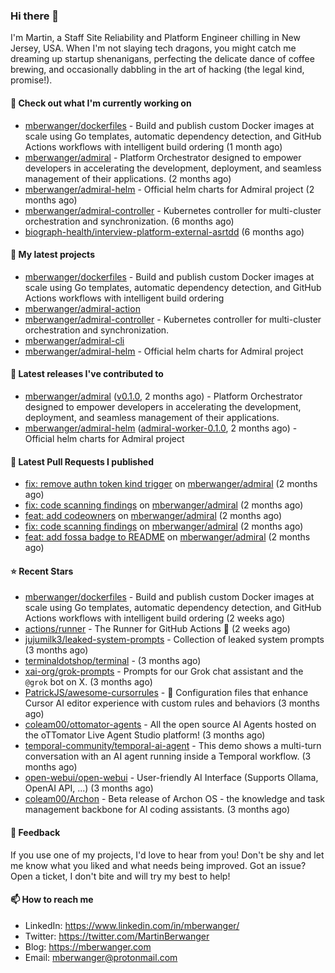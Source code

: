 ### Hi there 👋

I'm Martin, a Staff Site Reliability and Platform Engineer chilling in New Jersey, USA. When I'm not slaying tech dragons, you might catch me dreaming up startup shenanigans, perfecting the delicate dance of coffee brewing, and occasionally dabbling in the art of hacking (the legal kind, promise!). 

#### 👷 Check out what I'm currently working on

- [mberwanger/dockerfiles](https://github.com/mberwanger/dockerfiles) - Build and publish custom Docker images at scale using Go templates, automatic dependency detection, and GitHub Actions workflows with intelligent build ordering (1 month ago)
- [mberwanger/admiral](https://github.com/mberwanger/admiral) - Platform Orchestrator designed to empower developers in accelerating the development, deployment, and seamless management of their applications. (2 months ago)
- [mberwanger/admiral-helm](https://github.com/mberwanger/admiral-helm) - Official helm charts for Admiral project (2 months ago)
- [mberwanger/admiral-controller](https://github.com/mberwanger/admiral-controller) - Kubernetes controller for multi-cluster orchestration and synchronization. (6 months ago)
- [biograph-health/interview-platform-external-asrtdd](https://github.com/biograph-health/interview-platform-external-asrtdd) (6 months ago)

#### 🌱 My latest projects

- [mberwanger/dockerfiles](https://github.com/mberwanger/dockerfiles) - Build and publish custom Docker images at scale using Go templates, automatic dependency detection, and GitHub Actions workflows with intelligent build ordering
- [mberwanger/admiral-action](https://github.com/mberwanger/admiral-action)
- [mberwanger/admiral-controller](https://github.com/mberwanger/admiral-controller) - Kubernetes controller for multi-cluster orchestration and synchronization.
- [mberwanger/admiral-cli](https://github.com/mberwanger/admiral-cli)
- [mberwanger/admiral-helm](https://github.com/mberwanger/admiral-helm) - Official helm charts for Admiral project

#### 🔭 Latest releases I've contributed to

- [mberwanger/admiral](https://github.com/mberwanger/admiral) ([v0.1.0](https://github.com/mberwanger/admiral/releases/tag/v0.1.0), 2 months ago) - Platform Orchestrator designed to empower developers in accelerating the development, deployment, and seamless management of their applications.
- [mberwanger/admiral-helm](https://github.com/mberwanger/admiral-helm) ([admiral-worker-0.1.0](https://github.com/mberwanger/admiral-helm/releases/tag/admiral-worker-0.1.0), 2 months ago) - Official helm charts for Admiral project

#### 🔨 Latest Pull Requests I published

- [fix: remove authn token kind trigger](https://github.com/mberwanger/admiral/pull/178) on [mberwanger/admiral](https://github.com/mberwanger/admiral) (2 months ago)
- [fix: code scanning findings](https://github.com/mberwanger/admiral/pull/177) on [mberwanger/admiral](https://github.com/mberwanger/admiral) (2 months ago)
- [feat: add codeowners](https://github.com/mberwanger/admiral/pull/176) on [mberwanger/admiral](https://github.com/mberwanger/admiral) (2 months ago)
- [fix: code scanning findings](https://github.com/mberwanger/admiral/pull/175) on [mberwanger/admiral](https://github.com/mberwanger/admiral) (2 months ago)
- [feat: add fossa badge to README](https://github.com/mberwanger/admiral/pull/174) on [mberwanger/admiral](https://github.com/mberwanger/admiral) (2 months ago)

#### ⭐ Recent Stars

- [mberwanger/dockerfiles](https://github.com/mberwanger/dockerfiles) - Build and publish custom Docker images at scale using Go templates, automatic dependency detection, and GitHub Actions workflows with intelligent build ordering (2 weeks ago)
- [actions/runner](https://github.com/actions/runner) - The Runner for GitHub Actions :rocket: (2 weeks ago)
- [jujumilk3/leaked-system-prompts](https://github.com/jujumilk3/leaked-system-prompts) - Collection of leaked system prompts (3 months ago)
- [terminaldotshop/terminal](https://github.com/terminaldotshop/terminal) -  (3 months ago)
- [xai-org/grok-prompts](https://github.com/xai-org/grok-prompts) - Prompts for our Grok chat assistant and the `@grok` bot on X. (3 months ago)
- [PatrickJS/awesome-cursorrules](https://github.com/PatrickJS/awesome-cursorrules) - 📄  Configuration files that enhance Cursor AI editor experience with custom rules and behaviors (3 months ago)
- [coleam00/ottomator-agents](https://github.com/coleam00/ottomator-agents) - All the open source AI Agents hosted on the oTTomator Live Agent Studio platform! (3 months ago)
- [temporal-community/temporal-ai-agent](https://github.com/temporal-community/temporal-ai-agent) - This demo shows a multi-turn conversation with an AI agent running inside a Temporal workflow. (3 months ago)
- [open-webui/open-webui](https://github.com/open-webui/open-webui) - User-friendly AI Interface (Supports Ollama, OpenAI API, ...) (3 months ago)
- [coleam00/Archon](https://github.com/coleam00/Archon) - Beta release of Archon OS - the knowledge and task management backbone for AI coding assistants. (3 months ago)

#### 💬 Feedback

If you use one of my projects, I'd love to hear from you! Don't be shy and let me know what you liked and what needs being improved. Got an issue? Open a ticket, I don't bite and will try my best to help!

#### 📫 How to reach me

- LinkedIn: https://www.linkedin.com/in/mberwanger/
- Twitter: https://twitter.com/MartinBerwanger
- Blog: https://mberwanger.com
- Email: mberwanger@protonmail.com
